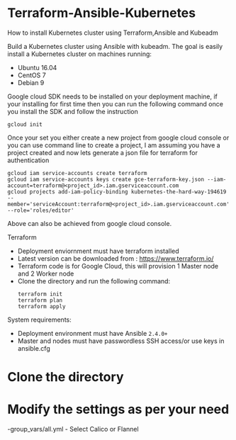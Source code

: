 # Terraform-Ansible-Kubernetes
How to install Kubernetes cluster using Terraform,Ansible and Kubeadm

Build a Kubernetes cluster using Ansible with kubeadm. The goal is easily install a Kubernetes cluster on machines running:

  - Ubuntu 16.04
  - CentOS 7
  - Debian 9

Google cloud SDK needs to be installed on your deployment machine, if your installing for first time then you can run the following command
once you install the SDK and follow the instruction
   ```
   gcloud init
   ```
Once your set you either create a new project from google cloud console or you can use command line to create a project, I am assuming you have a 
project created and now lets generate a json file for terraform for authentication
 
   ```
   gcloud iam service-accounts create terraform  
   gcloud iam service-accounts keys create gce-terraform-key.json --iam-account=terraform@<project_id>.iam.gserviceaccount.com  
   gcloud projects add-iam-policy-binding kubernetes-the-hard-way-194619 --member='serviceAccount:terraform@<project_id>.iam.gserviceaccount.com' --role='roles/editor'
   ```
Above can also be achieved from google cloud console.

Terraform 

  - Deployment enviornment must have terraform installed 
  - Latest version can be downloaded from : https://www.terraform.io/
  - Terraform code is for Google Cloud, this will provision 1 Master node and 2 Worker node
  - Clone the directory and run the following command:
    ```
    terraform init
    terraform plan
    terraform apply
    ```

System requirements:

  - Deployment environment must have Ansible `2.4.0+`
  - Master and nodes must have passwordless SSH access/or use keys in ansible.cfg




# Clone the directory 

# Modify the settings as per your need
-group_vars/all.yml - Select Calico or Flannel


